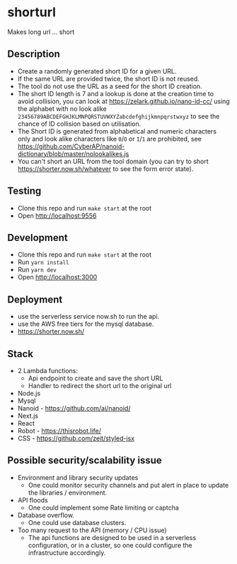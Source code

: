 # shorturl

Makes long url ... short

## Description

- Create a randomly generated short ID for a given URL.
- If the same URL are provided twice, the short ID is not reused.
- The tool do not use the URL as a seed for the short ID creation.
- The short ID length is 7 and a lookup is done at the creation time to avoid collision, you can look at <https://zelark.github.io/nano-id-cc/> using the alphabet with no look alike `23456789ABCDEFGHJKLMNPQRSTUVWXYZabcdefghijkmnpqrstwxyz` to see the chance of ID collision based on utilisation.
- The Short ID is generated from alphabetical and numeric characters only and look alike characters like `0`/`O` or `I`/`1` are prohibited, see <https://github.com/CyberAP/nanoid-dictionary/blob/master/nolookalikes.js>
- You can't short an URL from the tool domain (you can try to short <https://shorter.now.sh/whatever> to see the form error state).

## Testing

- Clone this repo and run `make start` at the root
- Open <http://localhost:9556>

## Development

- Clone this repo and run `make start` at the root
- Run `yarn install`
- Run `yarn dev`
- Open <http://localhost:3000>

## Deployment

- use the serverless service now.sh to run the api.
- use the AWS free tiers for the mysql database.
- <https://shorter.now.sh/>

## Stack

- 2 Lambda functions:
  - Api endpoint to create and save the short URL
  - Handler to redirect the short url to the original url
- Node.js
- Mysql
- Nanoid - <https://github.com/ai/nanoid/>
- Next.js
- React
- Robot - <https://thisrobot.life/>
- CSS - <https://github.com/zeit/styled-jsx>

## Possible security/scalability issue

- Environment and library security updates
  - One could monitor security channels and put alert in place to update the libraries / environment.
- API floods
  - One could implement some Rate limiting or captcha
- Database overflow.
  - One could use database clusters.
- Too many request to the API (memory / CPU issue)
  - The api functions are designed to be used in a serverless configuration, or in a cluster, so one could configure the infrastructure accordingly.
